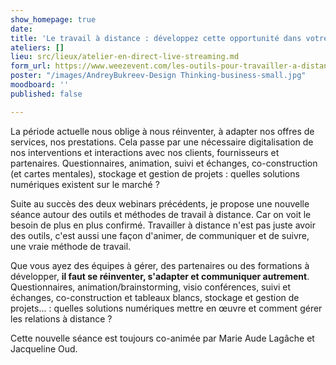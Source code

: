 ```yaml
---
show_homepage: true
date: 
title: 'Le travail à distance : développez cette opportunité dans votre entreprise'
ateliers: []
lieu: src/lieux/atelier-en-direct-live-streaming.md
form_url: https://www.weezevent.com/les-outils-pour-travailler-a-distance
poster: "/images/AndreyBukreev-Design Thinking-business-small.jpg"
moodboard: ''
published: false

---
```

La période actuelle nous oblige à nous réinventer, à adapter nos offres de services, nos prestations. Cela passe par une nécessaire digitalisation de nos interventions et interactions avec nos clients, fournisseurs et partenaires. Questionnaires, animation, suivi et échanges, co-construction (et cartes mentales), stockage et gestion de projets : quelles solutions numériques existent sur le marché ?

Suite au succès des deux webinars précédents, je propose une nouvelle séance autour des outils et méthodes de travail à distance. Car on voit le besoin de plus en plus confirmé. Travailler à distance n'est pas juste avoir des outils, c'est aussi une façon d'animer, de communiquer et de suivre, une vraie méthode de travail.  
   
 Que vous ayez des équipes à gérer, des partenaires ou des formations à développer, **il faut se réinventer, s'adapter et communiquer autrement**. Questionnaires, animation/brainstorming, visio conférences, suivi et échanges, co-construction et tableaux blancs, stockage et gestion de projets... : quelles solutions numériques mettre en œuvre et comment gérer les relations à distance ? 

Cette nouvelle séance est toujours co-animée par Marie Aude Lagâche et Jacqueline Oud.
